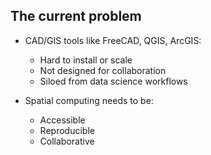 ## The current problem

- CAD/GIS tools like FreeCAD, QGIS, ArcGIS:
  - Hard to install or scale
  - Not designed for collaboration
  - Siloed from data science workflows

- Spatial computing needs to be:
  - Accessible
  - Reproducible
  - Collaborative
